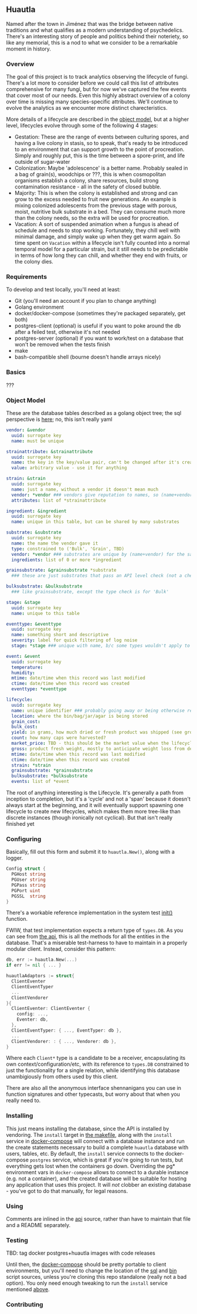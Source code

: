 ## Huautla
Named after the town in Jiménez that was the bridge between native traditions and what qualifies as a modern understanding of psychedelics. There's an interesting story of people and politics behind their noteriety, so like any memorial, this is a nod to what we consider to be a remarkable moment in history.

### Overview
The goal of this project is to track analytics observing the lifecycle of fungi. There's a lot more to consider before we could call this list of attributes comprehensive for many fungi, but for now we've captured the few events that cover most of our needs. Even this highly abstract overview of a colony over time is missing many species-specific attributes. We'll continue to evolve the analytics as we encounter more distinct charecteristics.

More details of a lifecycle are described in the [object model](#object-model), but at a higher level, lifecycles evolve through some of the following 4 stages:

* Gestation: These are the range of events between culturing spores, and having a live colony in stasis, so to speak, that's ready to be introduced to an environment that can support growth to the point of procreation. Simply and roughly put, this is the time between a spore-print, and life outside of sugar-water
* Colonization: Maybe 'adolescence' is a better name. Probably sealed in a bag of grain(s), woodchips or ???, this is when cosmopolitan organisms establish a colony, share resources, build strong contamination resistance - all in the safety of closed bubble.
* Majority: This is when the colony is established and strong and can grow to the excess needed to fruit new generations. An example is mixing colonized adolescents from the previous stage with porous, moist, nutritive bulk substrate in a bed. They can consume much more than the colony needs, so the extra will be used for procreation.
* Vacation: A sort of suspended animation when a fungus is ahead of schedule and needs to stop working. Fortunately, they chill well with minimal damage, and simply wake up when they get warm again. So time spent on `Vacation` within a lifecycle isn't fully counted into a normal temporal model for a particular strain, but it still needs to be predictable in terms of how long they can chill, and whether they end with fruits, or the colony dies.

### Requirements
To develop and test locally, you'll need at least:
* Git (you'll need an account if you plan to change anything)
* Golang environment
* docker/docker-compose (sometimes they're packaged separately, get both)
* postgres-client (optional) is useful if you want to poke around the db after a feiled test, otherwise it's not needed
* postgres-server (optional) if you want to work/test on a database that won't be removed when the tests finish
* make
* bash-compatible shell (bourne doesn't handle arrays nicely)

### Basics
???

### Object Model
These are the database tables described as a golang object tree; the sql perspective is [here](./sql/init.pgsql); no, this isn't really yaml

```yaml
vendor: &vendor
  uuid: surrogate key
  name: must be unique

strainattribute: &strainattribute
  uuid: surrogate key
  name: the key in the key/value pair, can't be changed after it's created
  value: arbitrary value - use it for anything

strain: &strain
  uuid: surrogate key
  name: just a name, without a vendor it doesn't mean much
  vendor: *vendor ### vendors give reputation to names, so (name+vendor) is unique in this table
  attributes: list of *strainattribute

ingredient: &ingredient
  uuid: surrogate key
  name: unique in this table, but can be shared by many substrates

substrate: &substrate
  uuid: surrogate key
  name: the name the vendor gave it
  type: constrained to ('Bulk', 'Grain', TBD)
  vendor: *vendor ### substrates are unique by (name+vendor) for the same reasons as strains
  ingredients: list of 0 or more *ingredient

grainsubstrate: &grainsubstrate *substrate
  ### these are just substrates that pass an API level check (not a check constraint on the database, yet) that only allows types of 'Grain'

bulksubstrate: &bulksubstrate
  ### like grainsubstrate, except the type check is for 'Bulk'

stage: &stage
  uuid: surrogate key
  name: unique to this table

eventtype: &eventtype
  uuid: surrogate key
  name: something short and descriptive
  severity: label for quick filtering of log noise
  stage: *stage ### unique with name, b/c some types wouldn't apply to some stages, and there may be dublicate names

event: &event
  uuid: surrogate key
  temperature:
  humidity:
  mtime: date/time when this record was last modified
  ctime: date/time when this record was created
  eventtype: *eventtype

lifecycle:
  uuid: surrogate key
  name: unique identifier ### probably going away or being otherwise refactored
  location: where the bin/bag/jar/agar is being stored
  grain_cost:
  bulk_cost:
  yield: in grams, how much dried or fresh product was shipped (see gross)
  count: how many caps were harvested?
  market_price: TBD - this should be the market value when the lifecycle begins; it may go up, it may go down, the only thing you know for sure is this is where it's at now; once entered, you cacn't change this, but that's not an invitation to speculate
  gross: product fresh weight, mostly to anticipate weight loss from dehydration
  mtime: date/time when this record was last modified
  ctime: date/time when this record was created
  strain: *strain
  grainsubstrate: *grainsubstrate
  bulksubstrate: *bulksubstrate
  events: list of *event
```
The root of anything interesting is the Lifecycle. It's generally a path from inception to completion, but it's a 'cycle' and not a 'span' because it doesn't always start at the beginning, and it will eventually support spawning one lifecycle to create new lifecycles, which makes them more tree-like than discrete instances (though ironically not cyclical). But that isn't really finished yet

### Configuring
Basically, fill out this form and submit it to `huautla.New()`, along with a logger.
```go
Config struct {
  PGHost string
  PGUser string
  PGPass string
  PGPort uint
  PGSSL  string
}
```
There's a workable reference implementation in the system test [init()](./tests/system/main_test.go) function.

FWIW, that test implementation expects a return type of `types.DB`. As you can see from [the api](./types/api.go), this is all the methods for all the entities in the database. That's a miserable test-harness to have to maintain in a properly modular client. Instead, consider this pattern:

```go
db, err := huautla.New(...)
if err != nil { ... }

huautlaAdaptors := struct{
  ClientEventer
  ClientEventTyper
  ...
  ClientVendorer
}{
  ClientEventer: ClientEventer {
    config: ...,
    Eventer: db,
  },
  ClientEventTyper: { ..., EventTyper: db },
  ...
  ClientVendorer: : { ..., Vendorer: db },
}
```
Where each `Client*` type is a candidate to be a receiver, encapsulating its own context/configuration/etc, with its reference to `types.DB` constrained to just the functionality for a single relation, while identifying this database unambigiously from others used by this client.

There are also all the anonymous interface shennanigans you can use in function signatures and other typecasts, but worry about that when you really need to.

### Installing
This just means installing the database, since the API is installed by vendoring. The `install` target in [the makefile](./Makefile), along with the `install` service in [docker-compose](./docker-compose.yml) will connect with a database instance and run the create statements necessary to build a complete `huautla` database with users, tables, etc. By default, the `install` service connects to the docker-compose `postgres` service, which is great if you're going to run tests, but everything gets lost when the containers go down. Overriding the pg* environment vars in `docker-compose` allows to connect to a durable instance (e.g. not a container), and the created database will be suitable for hosting any application that uses this project. It will *not* clobber an existing database - you've got to do that manually, for legal reasons.

### Using
Comments are inlined in the [api](./types/api.go) source, rather than have to maintain that file and a README separately.

### Testing
TBD: tag docker postgres+huautla images with code releases

Until then, the [docker-compose](./docker-compose.yml) should be pretty portable to client environments, but you'll need to change the location of the [sql](./sql/) and [bin](./bin) script sources, unless you're cloning this repo standalone (really not a bad option). You only need enough tweaking to run the `install` service mentioned [above](#installing).

### Contributing
